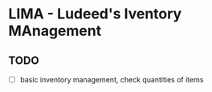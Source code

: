 # LIMA - Ludeed's Iventory MAnagement

## TODO
- [ ] basic inventory management, check quantities of items
